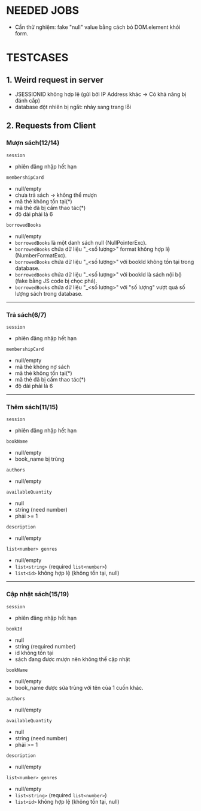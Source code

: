 # NEEDED JOBS #
- Cần thử nghiệm: fake "null" value bằng cách bỏ DOM.element khỏi form.

# TESTCASES #
## 1. Weird request in server ##
- JSESSIONID không hợp lệ (gửi bởi IP Address khác -> Có khả năng bị đánh cắp)
- database đột nhiên bị ngắt: nhảy sang trang lỗi

## 2. Requests from Client ##
### Mượn sách(12/14) ###
```session```
- phiên đăng nhập hết hạn

```membershipCard```
- null/empty
- chưa trả sách -> không thể mượn
- mã thẻ không tồn tại(*)
- mã thẻ đã bị cấm thao tác(*)
- độ dài phải là 6

```borrowedBooks```
- null/empty
- ```borrowedBooks``` là một danh sách null (NullPointerExc).
- ```borrowedBooks``` chứa dữ liệu "<bookId>_<số lượng>" format không hợp lệ (NumberFormatExc).
- ```borrowedBooks``` chứa dữ liệu "<bookId>_<số lượng>" với bookId không tồn tại trong database.
- ```borrowedBooks``` chứa dữ liệu "<bookId>_<số lượng>" với bookId là sách nội bộ (fake bằng JS code bị chọc phá).
- ```borrowedBooks``` chứa dữ liệu "<bookId>_<số lượng>" với "số lượng" vượt quá số lượng sách trong database.
---
### Trả sách(6/7) ###
```session```
- phiên đăng nhập hết hạn

```membershipCard```
- null/empty
- mã thẻ không nợ sách
- mã thẻ không tồn tại(*)
- mã thẻ đã bị cấm thao tác(*)
- độ dài phải là 6
---
### Thêm sách(11/15) ###
```session```
- phiên đăng nhập hết hạn

```bookName```
- null/empty
- book_name bị trùng

```authors```
- null/empty

```availableQuantity```
- null
- string (need number)
- phải >= 1

```description```
- null/empty

```list<number> genres```
- null/empty
- ```list<string>``` (required ```list<number>```)
- ```list<id>``` không hợp lệ (không tồn tại, null)
---
### Cập nhật sách(15/19) ###
```session```
- phiên đăng nhập hết hạn

```bookId```
- null
- string (required number)
- id không tồn tại
- sách đang được mượn nên không thể cập nhật

```bookName```
- null/empty
- book_name được sửa trùng với tên của 1 cuốn khác.

```authors```
- null/empty

```availableQuantity```
- null
- string (need number)
- phải >= 1

```description```
- null/empty

```list<number> genres```
- null/empty
- ```list<string>``` (required ```list<number>```)
- ```list<id>``` không hợp lệ (không tồn tại, null)

